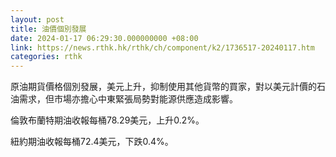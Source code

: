 ```yaml
---
layout: post
title: 油價個別發展
date: 2024-01-17 06:29:30.000000000 +08:00
link: https://news.rthk.hk/rthk/ch/component/k2/1736517-20240117.htm
categories: rthk
---
```


原油期貨價格個別發展，美元上升，抑制使用其他貨幣的買家，對以美元計價的石油需求，但市場亦擔心中東緊張局勢對能源供應造成影響。

倫敦布蘭特期油收報每桶78.29美元，上升0.2%。

紐約期油收報每桶72.4美元，下跌0.4%。
